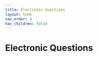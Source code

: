 ```yaml
---
title: Electronic Questions
layout: home
nav_order: 4
has_children: false
---
```


# Electronic Questions